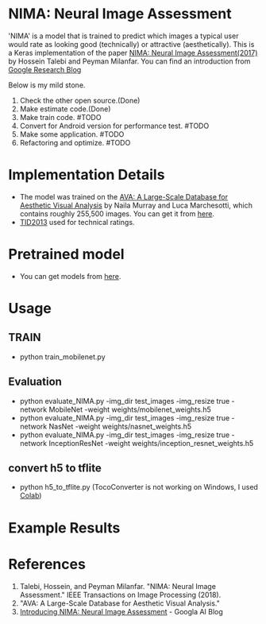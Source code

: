 # NIMA: Neural Image Assessment

'NIMA' is a model that is trained to predict which images a typical user would rate as looking good (technically) or attractive (aesthetically).
This is a Keras implementation of the paper [NIMA: Neural Image Assessment(2017)](https://arxiv.org/pdf/1709.05424.pdf) by Hossein Talebi and Peyman Milanfar. You can find an introduction from [Google Research Blog](https://ai.googleblog.com/2017/12/introducing-nima-neural-image-assessment.html)

Below is my mild stone.
1. Check the other open source.(Done)
2. Make estimate code.(Done)
3. Make train code. #TODO
4. Convert for Android version for performance test. #TODO
5. Make some application. #TODO
6. Refactoring and optimize. #TODO

# Implementation Details
+ The model was trained on the [AVA: A Large-Scale Database for Aesthetic Visual Analysis](http://refbase.cvc.uab.es/files/MMP2012a.pdf) by Naila Murray and Luca Marchesotti, which contains roughly 255,500 images. You can get it from [here](https://github.com/mtobeiyf/ava_downloader).
+ [TID2013](http://www.ponomarenko.info/tid2013.htm) used for technical ratings.

# Pretrained model
+ You can get models from [here](https://github.com/titu1994/neural-image-assessment/releases).

# Usage
## TRAIN
+ python train_mobilenet.py

## Evaluation
+ python evaluate_NIMA.py -img_dir test_images -img_resize true -network MobileNet -weight weights/mobilenet_weights.h5
+ python evaluate_NIMA.py -img_dir test_images -img_resize true -network NasNet -weight weights/nasnet_weights.h5
+ python evaluate_NIMA.py -img_dir test_images -img_resize true -network InceptionResNet -weight weights/inception_resnet_weights.h5

## convert h5 to tflite
+ python h5_to_tflite.py (TocoConverter is not working on Windows, I used [Colab](https://colab.research.google.com))



# Example Results


# References
1. Talebi, Hossein, and Peyman Milanfar. "NIMA: Neural Image Assessment." IEEE Transactions on Image Processing (2018).
2. "AVA: A Large-Scale Database for Aesthetic Visual Analysis." 
3. [Introducing NIMA: Neural Image Assessment](https://ai.googleblog.com/2017/12/introducing-nima-neural-image-assessment.html) - Googla AI Blog

